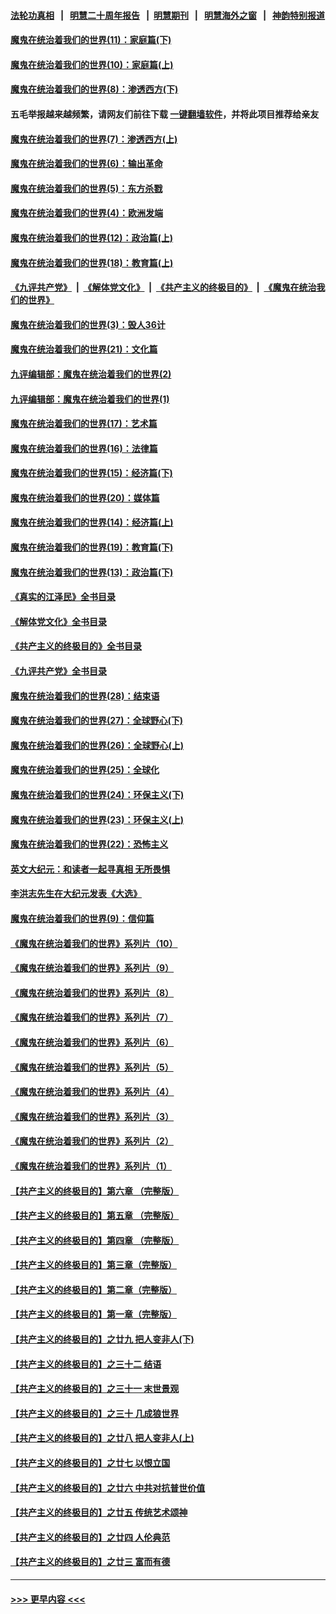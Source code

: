 #### [法轮功真相](https://github.com/gfw-breaker/truth/blob/master/README.md?t=0) &nbsp;&nbsp;|&nbsp;&nbsp; [明慧二十周年报告](https://github.com/gfw-breaker/mh-reports/blob/master/README.md?t=0) &nbsp;&nbsp;|&nbsp;&nbsp;[明慧期刊](https://github.com/gfw-breaker/mh-qikan) &nbsp;&nbsp;|&nbsp;&nbsp; [明慧海外之窗](https://github.com/gfw-breaker/mh-news/blob/master/README.md?t=0) &nbsp;&nbsp;|&nbsp;&nbsp; [神韵特别报道](https://github.com/gfw-breaker/mh-news/blob/master/shenyun.md?t=0)
#### [魔鬼在统治着我们的世界(11)：家庭篇(下)](../pages/nsc422/n10440961.md?t=11270501) 
#### [魔鬼在统治着我们的世界(10)：家庭篇(上)](../pages/nsc422/n10435448.md?t=11270501) 
#### [魔鬼在统治着我们的世界(8)：渗透西方(下)](../pages/nsc422/n10429603.md?t=11270501) 
#### 五毛举报越来越频繁，请网友们前往下载 [一键翻墙软件](https://github.com/gfw-breaker/ssr-accounts)，并将此项目推荐给亲友
#### [魔鬼在统治着我们的世界(7)：渗透西方(上)](../pages/nsc422/n10426013.md?t=11270501) 
#### [魔鬼在统治着我们的世界(6)：输出革命](../pages/nsc422/n10421536.md?t=11270501) 
#### [魔鬼在统治着我们的世界(5)：东方杀戮](../pages/nsc422/n10417707.md?t=11270501) 
#### [魔鬼在统治着我们的世界(4)：欧洲发端](../pages/nsc422/n10414890.md?t=11270501) 
#### [魔鬼在统治着我们的世界(12)：政治篇(上)](../pages/nsc422/n10444576.md?t=11270501) 
#### [魔鬼在统治着我们的世界(18)：教育篇(上)](../pages/nsc422/n10526970.md?t=11270501) 
#### [《九评共产党》](https://github.com/begood0513/9ping.md/blob/master/README.md) &nbsp;|&nbsp; [《解体党文化》](../../../../jtdwh.md/blob/master/README.md)  &nbsp;|&nbsp; [《共产主义的终极目的》](../../../../gczydzjmd.md/blob/master/README.md) &nbsp;|&nbsp; [《魔鬼在统治我们的世界》](../../../../mgztzwmdsj.md/blob/master/README.md) 
#### [魔鬼在统治着我们的世界(3)：毁人36计](../pages/nsc422/n10411583.md?t=11270501) 
#### [魔鬼在统治着我们的世界(21)：文化篇](../pages/nsc422/n10597706.md?t=11270501) 
#### [九评编辑部：魔鬼在统治着我们的世界(2)](../pages/nsc422/n10410036.md?t=11270501) 
#### [九评编辑部：魔鬼在统治着我们的世界(1)](../pages/nsc422/n10406825.md?t=11270501) 
#### [魔鬼在统治着我们的世界(17)：艺术篇](../pages/nsc422/n10499093.md?t=11270501) 
#### [魔鬼在统治着我们的世界(16)：法律篇](../pages/nsc422/n10485969.md?t=11270501) 
#### [魔鬼在统治着我们的世界(15)：经济篇(下)](../pages/nsc422/n10469975.md?t=11270501) 
#### [魔鬼在统治着我们的世界(20)：媒体篇](../pages/nsc422/n10586579.md?t=11270501) 
#### [魔鬼在统治着我们的世界(14)：经济篇(上)](../pages/nsc422/n10457370.md?t=11270501) 
#### [魔鬼在统治着我们的世界(19)：教育篇(下)](../pages/nsc422/n10564808.md?t=11270501) 
#### [魔鬼在统治着我们的世界(13)：政治篇(下)](../pages/nsc422/n10448270.md?t=11270501) 
#### [《真实的江泽民》全书目录](../pages/nsc422/n13721399.md?t=11270501) 
#### [《解体党文化》全书目录](../pages/nsc422/n13721157.md?t=11270501) 
#### [《共产主义的终极目的》全书目录](../pages/nsc422/n13721048.md?t=11270501) 
#### [《九评共产党》全书目录](../pages/nsc422/n13708085.md?t=11270501) 
#### [魔鬼在统治着我们的世界(28)：结束语](../pages/nsc422/n10936246.md?t=11270501) 
#### [魔鬼在统治着我们的世界(27)：全球野心(下)](../pages/nsc422/n10928319.md?t=11270501) 
#### [魔鬼在统治着我们的世界(26)：全球野心(上)](../pages/nsc422/n10900318.md?t=11270501) 
#### [魔鬼在统治着我们的世界(25)：全球化](../pages/nsc422/n10788205.md?t=11270501) 
#### [魔鬼在统治着我们的世界(24)：环保主义(下)](../pages/nsc422/n10695307.md?t=11270501) 
#### [魔鬼在统治着我们的世界(23)：环保主义(上)](../pages/nsc422/n10688613.md?t=11270501) 
#### [魔鬼在统治着我们的世界(22)：恐怖主义](../pages/nsc422/n10614727.md?t=11270501) 
#### [英文大纪元：和读者一起寻真相 无所畏惧](../pages/nsc422/n12542027.md?t=11270501) 
#### [李洪志先生在大纪元发表《大选》](../pages/nsc422/n12534746.md?t=11270501) 
#### [魔鬼在统治着我们的世界(9)：信仰篇](../pages/nsc422/n10432159.md?t=11270501) 
#### [《魔鬼在统治着我们的世界》系列片（10）](../pages/nsc422/n12292670.md?t=11270501) 
#### [《魔鬼在统治着我们的世界》系列片（9）](../pages/nsc422/n12290859.md?t=11270501) 
#### [《魔鬼在统治着我们的世界》系列片（8）](../pages/nsc422/n12287445.md?t=11270501) 
#### [《魔鬼在统治着我们的世界》系列片（7）](../pages/nsc422/n12283425.md?t=11270501) 
#### [《魔鬼在统治着我们的世界》系列片（6）](../pages/nsc422/n12282314.md?t=11270501) 
#### [《魔鬼在统治着我们的世界》系列片（5）](../pages/nsc422/n12281419.md?t=11270501) 
#### [《魔鬼在统治着我们的世界》系列片（4）](../pages/nsc422/n12274024.md?t=11270501) 
#### [《魔鬼在统治着我们的世界》系列片（3）](../pages/nsc422/n12271322.md?t=11270501) 
#### [《魔鬼在统治着我们的世界》系列片（2）](../pages/nsc422/n12269049.md?t=11270501) 
#### [《魔鬼在统治着我们的世界》系列片（1）](../pages/nsc422/n12267575.md?t=11270501) 
#### [【共产主义的终极目的】第六章 （完整版）](../pages/nsc422/n11428913.md?t=11270501) 
#### [【共产主义的终极目的】第五章 （完整版）](../pages/nsc422/n11428912.md?t=11270501) 
#### [【共产主义的终极目的】第四章 （完整版）](../pages/nsc422/n11428907.md?t=11270501) 
#### [【共产主义的终极目的】第三章（完整版）](../pages/nsc422/n11428848.md?t=11270501) 
#### [【共产主义的终极目的】第二章（完整版）](../pages/nsc422/n11428831.md?t=11270501) 
#### [【共产主义的终极目的】第一章（完整版）](../pages/nsc422/n11417651.md?t=11270501) 
#### [【共产主义的终极目的】之廿九 把人变非人(下)](../pages/nsc422/n11344140.md?t=11270501) 
#### [【共产主义的终极目的】之三十二 结语](../pages/nsc422/n11360535.md?t=11270501) 
#### [【共产主义的终极目的】之三十一 末世景观](../pages/nsc422/n11351129.md?t=11270501) 
#### [【共产主义的终极目的】之三十 几成狼世界](../pages/nsc422/n11348280.md?t=11270501) 
#### [【共产主义的终极目的】之廿八 把人变非人(上)](../pages/nsc422/n11340492.md?t=11270501) 
#### [【共产主义的终极目的】之廿七 以恨立国](../pages/nsc422/n11336944.md?t=11270501) 
#### [【共产主义的终极目的】之廿六 中共对抗普世价值](../pages/nsc422/n11324785.md?t=11270501) 
#### [【共产主义的终极目的】之廿五 传统艺术颂神](../pages/nsc422/n11296396.md?t=11270501) 
#### [【共产主义的终极目的】之廿四 人伦典范](../pages/nsc422/n11296397.md?t=11270501) 
#### [【共产主义的终极目的】之廿三 富而有德](../pages/nsc422/n11283598.md?t=11270501) 

----
#### [ >>> 更早内容 <<< ](../indexes/nsc422-earlier.md)
